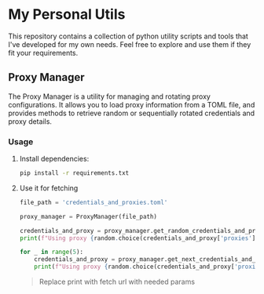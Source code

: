 # My Personal Utils

This repository contains a collection of python utility scripts and tools that I've developed for my own needs. Feel free to explore and use them if they fit your requirements.

## Proxy Manager

The Proxy Manager is a utility for managing and rotating proxy configurations. It allows you to load proxy information from a TOML file, and provides methods to retrieve random or sequentially rotated credentials and proxy details.

### Usage

1. Install dependencies:
   ```bash
   pip install -r requirements.txt
   ```

2. Use it for fetching
    ```python
    file_path = 'credentials_and_proxies.toml'

    proxy_manager = ProxyManager(file_path)

    credentials_and_proxy = proxy_manager.get_random_credentials_and_proxy()
    print(f"Using proxy {random.choice(credentials_and_proxy['proxies'])} with credentials {credentials_and_proxy['username']}:{credentials_and_proxy['password']} for the first request.")

    for _ in range(5):
        credentials_and_proxy = proxy_manager.get_next_credentials_and_proxy()
        print(f"Using proxy {random.choice(credentials_and_proxy['proxies'])} with credentials {credentials_and_proxy['username']}:{credentials_and_proxy['password']} for the next request.")
    ```
    > Replace print with fetch url with needed params
